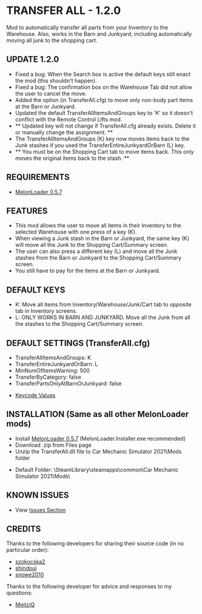 # TRANSFER ALL - 1.2.0
Mod to automatically transfer all parts from your Inventory to the Warehouse.
Also, works in the Barn and Junkyard; including automatically moving all junk to the shopping cart.

## UPDATE 1.2.0
* Fixed a bug: When the Search box is active the default keys still enact the mod (this shouldn't happen).
* Fixed a bug: The confirmation box on the Warehouse Tab did not allow the user to cancel the move.
* Added the option (in TransferAll.cfg) to move only non-body part items at the Barn or Junkyard.
* Updated the default TransferAllItemsAndGroups key to 'K' so it doesn't conflict with the Remote Control Lifts mod.
* ** Updated key will not change if TransferAll.cfg already exists. Delete it or manually change the assignment. **
* The TransferAllItemsAndGroups (K) key now moves items back to the Junk stashes if you used the TransferEntireJunkyardOrBarn (L) key.
* ** You must be on the Shopping Cart tab to move items back. This only moves the original items back to the stash. **

## REQUIREMENTS
* [MelonLoader 0.5.7](https://github.com/LavaGang/MelonLoader/releases/tag/v0.5.7)

## FEATURES
* This mod allows the user to move all items in their Inventory to the selected Warehouse with one press of a key (K).
* When viewing a Junk stash in the Barn or Junkyard, the same key (K) will move all the Junk to the Shopping Cart/Summary screen.
* The user can also press a different key (L) and move all the Junk stashes from the Barn or Junkyard to the Shopping Cart/Summary screen.
* You still have to pay for the items at the Barn or Junkyard.

## DEFAULT KEYS
* K: Move all items from Inventory/Warehouse/Junk/Cart tab to opposite tab in Inventory screens.
* L: ONLY WORKS IN BARN AND JUNKYARD. Move all the Junk from all the stashes to the Shopping Cart/Summary screen.

## DEFAULT SETTINGS (TransferAll.cfg)
* TransferAllItemsAndGroups: K
* TransferEntireJunkyardOrBarn: L
* MinNumOfItemsWarning: 500
* TransferByCategory: false
* TransferPartsOnlyAtBarnOrJunkyard: false
- [Keycode Values](https://docs.unity3d.com/ScriptReference/KeyCode.html)

## INSTALLATION (Same as all other MelonLoader mods)
* Install [MelonLoader 0.5.7](https://github.com/LavaGang/MelonLoader/releases/tag/v0.5.7) (MelonLoader.Installer.exe recommended)
* Download .zip from Files page
* Unzip the TransferAll.dll file to Car Mechanic Simulator 2021\Mods folder
- Default Folder: \SteamLibrary\steamapps\common\Car Mechanic Simulator 2021\Mods\

## KNOWN ISSUES
* View [Issues Section](https://github.com/mannly01/TransferAll/issues)

## CREDITS
Thanks to the following developers for sharing their source code (in no particular order):
* [szokocska2](https://www.nexusmods.com/carmechanicsimulator2021/users/64455311)
* [shindouj](https://www.nexusmods.com/carmechanicsimulator2021/users/45606997)
* [snowe2010](https://www.nexusmods.com/carmechanicsimulator2021/users/12298499)

Thanks to the following developer for advice and responses to my questions:
* [MeitziQ](https://www.nexusmods.com/carmechanicsimulator2021/users/151281813)